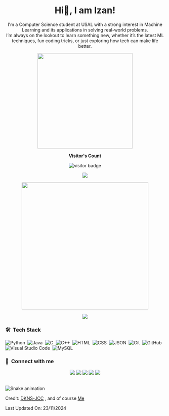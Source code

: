 <h1 align="center">Hi👋, I am Izan!</h1>

<p align="center" width="150px"> I'm a Computer Science student at USAL with a strong interest in Machine Learning and its applications in solving real-world problems. <br>I’m always on the lookout to learn something new, whether it’s the latest ML techniques, fun coding tricks, or just exploring how tech can make life better. </p>

<p align="center">
  <img src="https://i.giphy.com/media/v1.Y2lkPTc5MGI3NjExaTBtbXFwMGZnNDI1dnR6Ynp3M2gycnRqaDBxZzBkODI2MmtnaTdidiZlcD12MV9pbnRlcm5hbF9naWZfYnlfaWQmY3Q9Zw/maNB0qAiRVAty/giphy.gif" width="300">
</p>

<p align="center"><b>Visitor's Count</b></p>
<p align="center"><img src="https://profile-counter.glitch.me/%7BIzanosky%7D/count.svg" alt="visitor badge"/></p>
<p align="center"><img src="https://github-readme-stats.vercel.app/api/top-langs/?username=Izanosky&layout=compact&hide=TSQL&theme=chartreuse-dark"></p>
<p align="center" ><img src="https://github-readme-stats.vercel.app/api?username=Izanosky&count_private=true&show_icons=true&&theme=chartreuse-dark&include_all_commits=true" width="400"></p> 
<p align="center" ><img src="https://github-readme-streak-stats.herokuapp.com?user=Izanosky&theme=chartreuse-dark"></p>

### 🛠 &nbsp;Tech Stack

![Python](https://img.shields.io/badge/-Python-05122A?style=flat&logo=python)&nbsp;
![Java](https://img.shields.io/badge/-Java-05122A?style=flat&logo=Java&logoColor=FFA518)&nbsp;
![C](https://img.shields.io/badge/-C-05122A?style=flat&logo=C&logoColor=A8B9CC)&nbsp;
![C++](https://img.shields.io/badge/-C++-05122A?style=flat&logo=C%2B%2B&logoColor=00599C)&nbsp;
![HTML](https://img.shields.io/badge/-HTML-05122A?style=flat&logo=HTML5)&nbsp;
![CSS](https://img.shields.io/badge/-CSS-05122A?style=flat&logo=CSS3&logoColor=1572B6)&nbsp;
![JSON](https://img.shields.io/badge/-JSON-05122A?style=flat&logo=json&logoColor=000000)&nbsp;
![Git](https://img.shields.io/badge/-Git-05122A?style=flat&logo=git)&nbsp;
![GitHub](https://img.shields.io/badge/-GitHub-05122A?style=flat&logo=github)&nbsp;
![Visual Studio Code](https://img.shields.io/badge/-Visual%20Studio%20Code-05122A?style=flat&logo=visual-studio-code&logoColor=007ACC)&nbsp;
![MySQL](https://img.shields.io/badge/-MySQL-05122A?style=flat&logo=mysql&logoColor=4479A1)&nbsp;

### :link: &nbsp;Connect with me

<p align="center">
<a href="https://www.linkedin.com/in/izan-jim%C3%A9nez-chaves-45414a327/"><img src="https://img.shields.io/badge/-Linkedin-0077B5?style=for-the-badge&logo=Linkedin&logoColor=white"/></a>
<a href="mailto:izanjc04@gmail.com"><img src="https://img.shields.io/badge/-Gmail-D14836?style=for-the-badge&logo=Gmail&logoColor=white"/></a>
<a href="https://www.instagram.com/_izanossky/"><img src="https://img.shields.io/badge/-Instagram-E4405F?style=for-the-badge&logo=Instagram&logoColor=white"/></a>
<a href="https://leetcode.com/u/izanosky/"><img src="https://img.shields.io/badge/-Leetcode-FFA116?style=for-the-badge&logo=leetcode&logoColor=white"/></a>
<a href="https://x.com/_izanossky_"><img src="https://img.shields.io/badge/-X / Twitter-000000?style=for-the-badge&logo=X&logoColor=white"/></a>
</p>

<br clear="both">

<img src="https://raw.githubusercontent.com/maurodesouza/maurodesouza/output/snake.svg" alt="Snake animation" />

Credit: [DKNS-JCC](https://github.com/dkns-jcc)
        , and of course [Me](https://github.com/Izanosky)

Last Updated On: 23/11/2024
